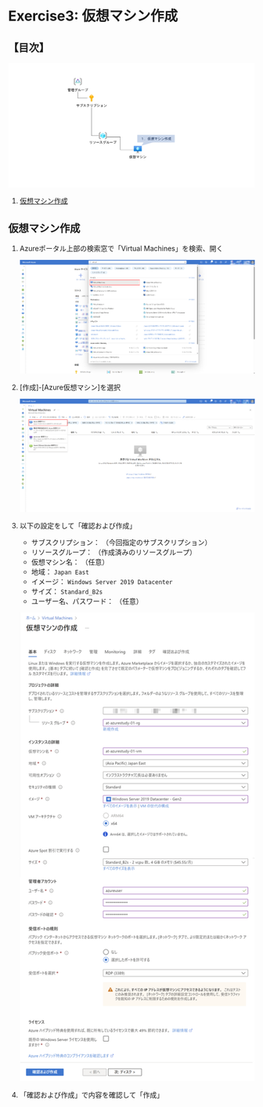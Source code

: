 # Exercise3: 仮想マシン作成

## 【目次】

![](images/e03-0000-vm.png)

1. [仮想マシン作成](#仮想マシン作成)


## 仮想マシン作成

1. Azureポータル上部の検索窓で「Virtual Machines」を検索、開く

    ![](images/e03-0101-vm.png)

1. [作成]-[Azure仮想マシン]を選択

    ![](images/e03-0102-vm.png)

1. 以下の設定をして「確認および作成」

    * サブスクリプション： （今回指定のサブスクリプション）
    * リソースグループ： （作成済みのリソースグループ）
    * 仮想マシン名： （任意）
    * 地域： `Japan East`
    * イメージ： `Windows Server 2019 Datacenter`
    * サイズ： `Standard_B2s`
    * ユーザー名、パスワード： （任意）

    ![](images/e03-0103-vm.png)

1. 「確認および作成」で内容を確認して「作成」
